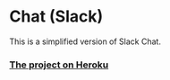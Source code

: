 # Chat (Slack)

This is a simplified version of Slack Chat.

### [The project on Heroku](https://viler-chat-slack.herokuapp.com/)
